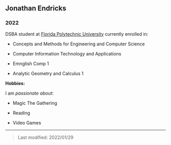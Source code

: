 ## Jonathan Endricks

### 2022

DSBA student at [Florida Polytechnic University](https://www.floridapoly.edu) currently enrolled in: 

- Concepts and Methods for Engineering and Computer Science

- Computer Information Technology and Applications

- Emnglish Comp 1

- Analytic Geometry and Calculus 1

**Hobbies:**

I am _passionate about_: 

- Magic The Gathering

- Reading

- Video Games

***

> Last modified: 2022/01/29
